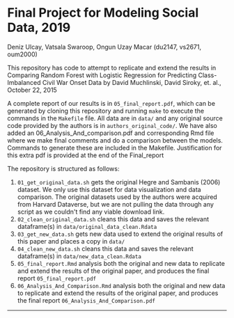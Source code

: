 # Final Project for Modeling Social Data, 2019

Deniz Ulcay, Vatsala Swaroop, Ongun Uzay Macar (du2147, vs2671, oum2000)

This repository has code to attempt to replicate and extend the results in Comparing Random Forest with Logistic Regression for Predicting Class-Imbalanced Civil War Onset Data by David Muchlinski, David Siroky, et. al., October 22, 2015

A complete report of our results is in `05_final_report.pdf`, which can be generated by cloning this repository and running `make` to execute the commands in the `Makefile` file. All data are in `data/` and any original source code provided by the authors is in `authors_original_code/`. We have also added an 06_Analysis_And_comparison.pdf and corresponding Rmd file where we make final comments and do a comparison between the models. Commands to generate these are included in the Makefile. Justification for this extra pdf is provided at the end of the Final_report

The repository is structured as follows:

1. `01_get_original_data.sh` gets the original Hegre and Sambanis (2006) dataset. We only use this dataset for data visualization and data comparison. The original datasets used by the authors were acquired from Harvard Dataverse, but we are not pulling the data through any script as we couldn't find any viable download link. 
2. `02_clean_original_data.sh` cleans this data and saves the relevant dataframe(s) in `data/original_data_clean.Rdata`
3. `03_get_new_data.sh` gets new data used to extend the original results of this paper and places a copy in `data/`
4. `04_clean_new_data.sh` cleans this data and saves the relevant dataframe(s) in `data/new_data_clean.Rdata`
5. `05_final_report.Rmd` analysis both the original and new data to replicate and extend the results of the original paper, and produces the final report `05_final_report.pdf`
6. `06_Analysis_And_Comparison.Rmd` analysis both the original and new data to replicate and extend the results of the original paper, and produces the final report `06_Analysis_And_Comparison.pdf`

----
